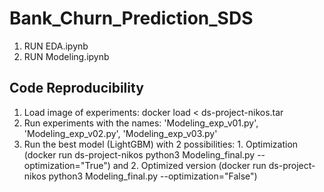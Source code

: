 # Bank_Churn_Prediction_SDS

1) RUN EDA.ipynb
2) RUN Modeling.ipynb

## Code Reproducibility

1) Load image of experiments: docker load < ds-project-nikos.tar
2) Run experiments with the names: 'Modeling_exp_v01.py', 'Modeling_exp_v02.py', 'Modeling_exp_v03.py'
3) Run the best model (LightGBM) with 2 possibilities: 1. Optimization (docker run ds-project-nikos python3 Modeling_final.py --optimization="True") and 2. Optimized version (docker run ds-project-nikos python3 Modeling_final.py --optimization="False")
